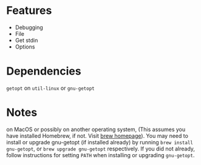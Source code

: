 # Features
- Debugging
- File
- Get stdin
- Options
# Dependencies
`getopt` on `util-linux` or `gnu-getopt`
# Notes
on MacOS or possibly on another operating system,
(This assumes you have installed Homebrew, if not. Visit [brew homepage](https://brew.sh/)).
You may need to install or upgrade gnu-getopt (if installed already) by running `brew install gnu-getopt`, or `brew upgrade gnu-getopt` respectively.
If you did not already, follow instructions for setting `PATH` when installing or upgrading `gnu-getopt`.
